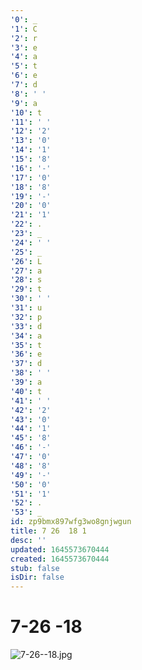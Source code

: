 ```yaml
---
'0': _
'1': C
'2': r
'3': e
'4': a
'5': t
'6': e
'7': d
'8': ' '
'9': a
'10': t
'11': ' '
'12': '2'
'13': '0'
'14': '1'
'15': '8'
'16': '-'
'17': '0'
'18': '8'
'19': '-'
'20': '0'
'21': '1'
'22': .
'23': _
'24': ' '
'25': _
'26': L
'27': a
'28': s
'29': t
'30': ' '
'31': u
'32': p
'33': d
'34': a
'35': t
'36': e
'37': d
'38': ' '
'39': a
'40': t
'41': ' '
'42': '2'
'43': '0'
'44': '1'
'45': '8'
'46': '-'
'47': '0'
'48': '8'
'49': '-'
'50': '0'
'51': '1'
'52': .
'53': _
id: zp9bmx897wfg3wo8gnjwgun
title: 7 26  18 1
desc: ''
updated: 1645573670444
created: 1645573670444
stub: false
isDir: false
---
```


# 7-26 -18


![7-26--18.jpg](/assets/7-26--18-hfqbw3q2q5v4.jpg)

